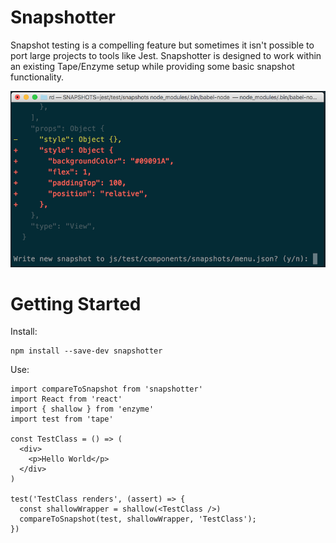 # Snapshotter

Snapshot testing is a compelling feature but sometimes it isn't possible to port
large projects to tools like Jest. Snapshotter is designed to work within an
existing Tape/Enzyme setup while providing some basic snapshot functionality.

![Screenshot](/screenshot.png?raw=true "Screenshot")

# Getting Started

Install:

```
npm install --save-dev snapshotter
```

Use:

```
import compareToSnapshot from 'snapshotter'
import React from 'react'
import { shallow } from 'enzyme'
import test from 'tape'

const TestClass = () => (
  <div>
    <p>Hello World</p>
  </div>
)

test('TestClass renders', (assert) => {
  const shallowWrapper = shallow(<TestClass />)
  compareToSnapshot(test, shallowWrapper, 'TestClass');
})
```
